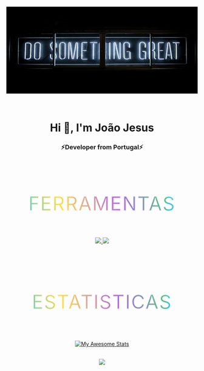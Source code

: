[![MasterHead](1.jpg)](https://github.com/JoaoJesus1337/)

<br>
<h1 align="center">Hi 👋, I'm João Jesus</h1>
<h3 align="center">⚡️Developer from Portugal⚡️</h3>
<br>
<h2 align="center" class="cp-btn-2">Ferramentas</h2>
<br>
<div align="center">
     <a href="https://skillicons.dev">
    <img src="https://skillicons.dev/icons?i=html,css,javascript,bootstrap,mysql,php,java" />
  </a>

<a href="https://skillicons.dev">
    <img src="https://skillicons.dev/icons?i=vscode,visualstudio,androidstudio,ps,linux,github,stackoverflow" />
  </a>
</div>
<br>
<br>
<br>
<h2 align="center" class="cp-btn-2"> Estatisticas</h2>
<br>
<div align="center">

[![My Awesome Stats](https://awesome-github-stats.azurewebsites.net/user-stats/JoaoJesus1337?cardType=github&theme=tokyonight)](https://git.io/awesome-stats-card)

<br>

<img width="450px" src="https://github-readme-stats.vercel.app/api/top-langs/?username=JoaoJesus1337&layout=compact&theme=radical" />

</div>

<style>
    .cp-btn-2 {
  position: relative;
  background: #1e1e1e;
  background: linear-gradient(
    70deg,
    #0ebeff,
    #ffdd40,
    #ae63e4,
    #47cf73,
    #0ebeff,
    #ffdd40,
    #ae63e4,
    #47cf73
  );
  color: #fff;
  font-size: 50px;
  font-weight: 400;
  letter-spacing: 2px;
  word-spacing: 4px;
  text-transform: uppercase;
  animation: rainbow-border 3.5s linear infinite;
 -webkit-text-fill-color: transparent;
  -webkit-background-clip: text;
  background-size: 200% 200%;
  -webkit-text-stroke: 1px white;
}

@keyframes rainbow-border {
0% {
  background-position: 0% 50%;
}

50% {
  background-position: 100% 50%;
}

100% {
  background-position: 200% 50%;
}
}
</style>

